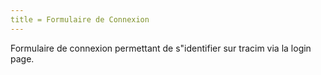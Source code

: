 ```yaml
---
title = Formulaire de Connexion
---
```


Formulaire de connexion permettant de s"identifier sur tracim via la login page.